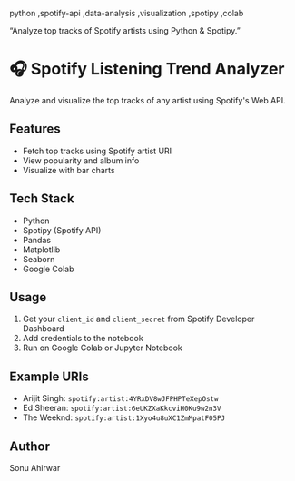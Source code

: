 
python
,spotify-api
,data-analysis
,visualization
,spotipy
,colab

“Analyze top tracks of Spotify artists using Python & Spotipy.”


# 🎧 Spotify Listening Trend Analyzer

Analyze and visualize the top tracks of any artist using Spotify's Web API.

## Features
- Fetch top tracks using Spotify artist URI
- View popularity and album info
- Visualize with bar charts

## Tech Stack
- Python
- Spotipy (Spotify API)
- Pandas
- Matplotlib
- Seaborn
- Google Colab

## Usage
1. Get your `client_id` and `client_secret` from Spotify Developer Dashboard
2. Add credentials to the notebook
3. Run on Google Colab or Jupyter Notebook

## Example URIs
- Arijit Singh: `spotify:artist:4YRxDV8wJFPHPTeXepOstw`
- Ed Sheeran: `spotify:artist:6eUKZXaKkcviH0Ku9w2n3V`
- The Weeknd: `spotify:artist:1Xyo4u8uXC1ZmMpatF05PJ`

## Author
Sonu Ahirwar
